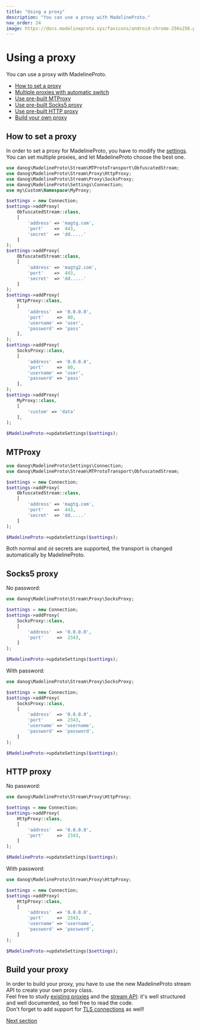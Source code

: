 ```yaml
---
title: "Using a proxy"
description: "You can use a proxy with MadelineProto."
nav_order: 24
image: https://docs.madelineproto.xyz/favicons/android-chrome-256x256.png
---
```

# Using a proxy

You can use a proxy with MadelineProto.

* [How to set a proxy](#how-to-set-a-proxy)
* [Multiple proxies with automatic switch](#multiple-proxies-with-automatic-switch)
* [Use pre-built MTProxy](#mtproxy)
* [Use pre-built Socks5 proxy](#socks5-proxy)
* [Use pre-built HTTP proxy](#http-proxy)
* [Build your own proxy](#build-your-proxy)


## How to set a proxy

In order to set a proxy for MadelineProto, you have to modify the [settings](SETTINGS.html).  
You can set multiple proxies, and let MadelineProto choose the best one.  


```php
use danog\MadelineProto\Stream\MTProtoTransport\ObfuscatedStream;
use danog\MadelineProto\Stream\Proxy\HttpProxy;
use danog\MadelineProto\Stream\Proxy\SocksProxy;
use danog\MadelineProto\Settings\Connection;
use my\Custom\Namespace\MyProxy;

$settings = new Connection;
$settings->addProxy(
    ObfuscatedStream::class, 
    [
        'address' => 'magtg.com',
        'port'    =>  443,
        'secret'  => 'dd.....'
    ]
);
$settings->addProxy(
    ObfuscatedStream::class, 
    [
        'address' => 'magtg2.com',
        'port'    =>  443,
        'secret'  => 'dd.....'
    ]
);
$settings->addProxy(
    HttpProxy::class,
    [
        'address'  => '0.0.0.0',
        'port'     =>  80,
        'username' => 'user',
        'password' => 'pass'
    ],
);
$settings->addProxy(
    SocksProxy::class,
    [
        'address'  => '0.0.0.0',
        'port'     =>  80,
        'username' => 'user',
        'password' => 'pass'
    ],
);
$settings->addProxy(
    MyProxy::class,
    [
        'custom' => 'data'
    ],
);

$MadelineProto->updateSettings($settings);
```

## MTProxy

```php
use danog\MadelineProto\Settings\Connection;
use danog\MadelineProto\Stream\MTProtoTransport\ObfuscatedStream;

$settings = new Connection;
$settings->addProxy(
    ObfuscatedStream::class, 
    [
        'address' => 'magtg.com',
        'port'    =>  443,
        'secret'  => 'dd.....'
    ]
);

$MadelineProto->updateSettings($settings);
```

Both normal and `dd` secrets are supported, the transport is changed automatically by MadelineProto.

## Socks5 proxy

No password:

```php
use danog\MadelineProto\Stream\Proxy\SocksProxy;

$settings = new Connection;
$settings->addProxy(
    SocksProxy::class, 
    [
        'address'  => '0.0.0.0',
        'port'     =>  2343,
    ]
);

$MadelineProto->updateSettings($settings);
```


With password:

```php
use danog\MadelineProto\Stream\Proxy\SocksProxy;

$settings = new Connection;
$settings->addProxy(
    SocksProxy::class, 
    [
        'address'  => '0.0.0.0',
        'port'     =>  2343,
        'username' => 'username',
        'password' => 'password',
    ]
);

$MadelineProto->updateSettings($settings);
```
## HTTP proxy

No password:

```php
use danog\MadelineProto\Stream\Proxy\HttpProxy;

$settings = new Connection;
$settings->addProxy(
    HttpProxy::class, 
    [
        'address'  => '0.0.0.0',
        'port'     =>  2343,
    ]
);

$MadelineProto->updateSettings($settings);
```


With password:

```php
use danog\MadelineProto\Stream\Proxy\HttpProxy;

$settings = new Connection;
$settings->addProxy(
    HttpProxy::class, 
    [
        'address'  => '0.0.0.0',
        'port'     =>  2343,
        'username' => 'username',
        'password' => 'password',
    ]
);

$MadelineProto->updateSettings($settings);
```

## Build your proxy

In order to build your proxy, you have to use the new MadelineProto stream API to create your own proxy class.  
Feel free to study [existing proxies](https://github.com/danog/MadelineProto/tree/v8/src/Stream/Proxy) and the [stream API](https://github.com/danog/MadelineProto/tree/v8/src/Stream): it's well structured and well documented, so feel free to read the code.  
Don't forget to add support for [TLS connections](https://github.com/danog/MadelineProto/blob/v8/src/Stream/Proxy/SocksProxy.php#L141) as well!  

<a href="https://docs.madelineproto.xyz/docs/ASYNC.html">Next section</a>